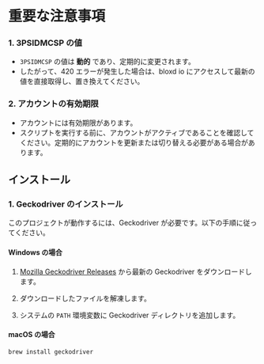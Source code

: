 # 重要な注意事項 

### 1. 3PSIDMCSP の値 
- `3PSIDMCSP` の値は **動的** であり、定期的に変更されます。
- したがって、420 ​​エラーが発生した場合は、bloxd io にアクセスして最新の値を直接取得し、置き換えてください。

### 2. アカウントの有効期限 
- アカウントには有効期限があります。
- スクリプトを実行する前に、アカウントがアクティブであることを確認してください。定期的にアカウントを更新または切り替える必要がある場合があります。

## インストール 

### 1. Geckodriver のインストール 
このプロジェクトが動作するには、Geckodriver が必要です。以下の手順に従ってください。

#### Windows の場合 
1. [Mozilla Geckodriver Releases](https://github.com/mozilla/geckodriver/releases) から最新の Geckodriver をダウンロードします。

2. ダウンロードしたファイルを解凍します。
 3. システムの `PATH` 環境変数に Geckodriver ディレクトリを追加します。

#### macOS の場合
```bash
brew install geckodriver
